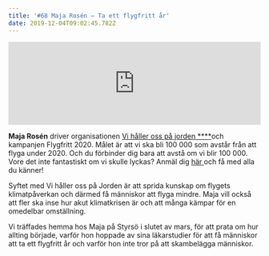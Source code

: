 ```yaml
---
title: '#68 Maja Rosén – Ta ett flygfritt år'
date: 2019-12-04T09:02:45.782Z
---
```

<iframe width="100%" height="166" scrolling="no" frameborder="no" allow="autoplay" src="https://w.soundcloud.com/player/?url=https%3A//api.soundcloud.com/tracks/722345290&color=%23ff5500&auto_play=false&hide_related=false&show_comments=true&show_user=true&show_reposts=false&show_teaser=true"></iframe>

**Maja Rosén** driver organisationen [Vi håller oss på jorden ****](http://vihallerosspajorden.blogspot.com/)och kampanjen Flygfritt 2020. Målet är att vi ska bli 100 000 som avstår från att flyga under 2020. Och du förbinder dig bara att avstå om vi blir 100 000. Vore det inte fantastiskt om vi skulle lyckas? Anmäl dig [här ](https://www.facebook.com/events/1138546782980339/)och få med alla du känner!

Syftet med Vi håller oss på Jorden är att sprida kunskap om flygets klimatpåverkan och därmed få människor att flyga mindre. Maja vill också att fler ska inse hur akut klimatkrisen är och att många kämpar för en omedelbar omställning.

Vi träffades  hemma hos Maja på Styrsö i slutet av mars, för att prata om hur allting började, varför hon hoppade av sina läkarstudier för att få människor att ta ett flygfritt år och varför hon inte tror på att skambelägga människor.
